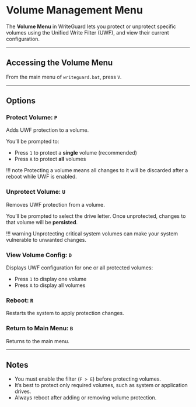 # Volume Management Menu

The **Volume Menu** in WriteGuard lets you protect or unprotect specific volumes using the Unified Write Filter (UWF), and view their current configuration.

---

## Accessing the Volume Menu

From the main menu of `writeguard.bat`, press `V`.

---

## Options

### Protect Volume: `P`
Adds UWF protection to a volume.

You’ll be prompted to:
- Press `1` to protect a **single** volume (recommended)
- Press `A` to protect **all** volumes

!!! note
    Protecting a volume means all changes to it will be discarded after a reboot while UWF is enabled.

### Unprotect Volume: `U`
Removes UWF protection from a volume.

You’ll be prompted to select the drive letter. Once unprotected, changes to that volume will be **persisted**.

!!! warning
    Unprotecting critical system volumes can make your system vulnerable to unwanted changes.

### View Volume Config: `D`
Displays UWF configuration for one or all protected volumes:

- Press `1` to display one volume
- Press `A` to display all volumes

### Reboot: `R`
Restarts the system to apply protection changes.

### Return to Main Menu: `B`
Returns to the main menu.

---

## Notes

- You must enable the filter (`F > E`) before protecting volumes.
- It’s best to protect only required volumes, such as system or application drives.
- Always reboot after adding or removing volume protection.
